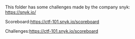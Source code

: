 This folder has some challenges made by the company snyk: https://snyk.io/

Scoreboard:https://ctf-101.snyk.io/scoreboard

Challenges:https://ctf-101.snyk.io/scoreboard

